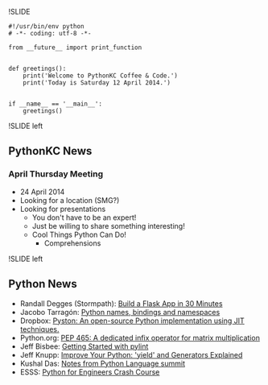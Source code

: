 !SLIDE

~~~~{python}
#!/usr/bin/env python
# -*- coding: utf-8 -*-

from __future__ import print_function


def greetings():
    print('Welcome to PythonKC Coffee & Code.')
    print('Today is Saturday 12 April 2014.')


if __name__ == '__main__':
	greetings()

~~~~

!SLIDE left

## PythonKC News

### April Thursday Meeting

* 24 April 2014
* Looking for a location (SMG?)
* Looking for presentations
    * You don't have to be an expert!
    * Just be willing to share something interesting!
    * Cool Things Python Can Do!
        * Comprehensions

!SLIDE left

## Python News

* Randall Degges (Stormpath): [Build a Flask App in 30 Minutes](https://stormpath.com/blog/build-a-flask-app-in-30-minutes/)
* Jacobo Tarragón: [Python names, bindings and namespaces](http://www.jminuscula.es/blog/2014/04/08/python-names-bindings-and-namespaces/)
* Dropbox: [Pyston: An open-source Python implementation using JIT techniques.](https://github.com/dropbox/pyston)
* Python.org: [PEP 465: A dedicated infix operator for matrix multiplication](http://legacy.python.org/dev/peps/pep-0465/)
* Jeff Bisbee: [Getting Started with pylint](http://jbisbee.blogspot.ca/2014/04/getting-started-with-pylint.html)
* Jeff Knupp: [Improve Your Python: 'yield' and Generators Explained](https://www.jeffknupp.com/blog/2013/04/07/improve-your-python-yield-and-generators-explained/)
* Kushal Das: [Notes from Python Language summit](http://kushaldas.in/posts/notes-from-python-language-summit.html)
* ESSS: [Python for Engineers Crash Course](http://esss.github.io/py4eng-course/)
